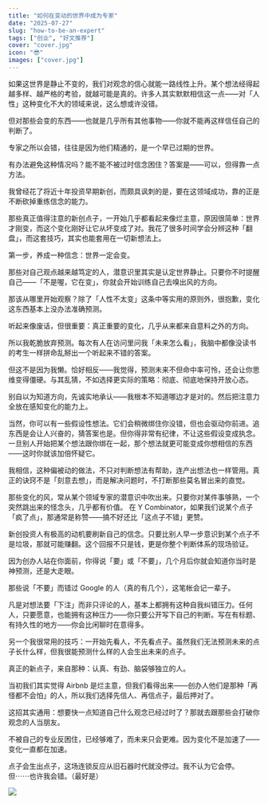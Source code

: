 ```yaml
---
title: "如何在变动的世界中成为专家"
date: "2025-07-27"
slug: "how-to-be-an-expert"
tags: ["创业", "好文推荐"]
cover: "cover.jpg"
icon: "😎"
images: ["cover.jpg"]
---
```

如果这世界是静止不变的，我们对观念的信心就能一路线性上升。某个想法经得起越多样、越严格的考验，就越可能是真的。许多人其实默默相信这一点——对「人性」这种变化不大的领域来说，这么想或许没错。



但对那些会变的东西——也就是几乎所有其他事物——你就不能再这样信任自己的判断了。



专家之所以会错，往往是因为他们精通的，是一个早已过期的世界。



有办法避免这种情况吗？能不能不被过时信念困住？答案是——可以，但得靠一点方法。



我曾经花了将近十年投资早期新创，而颇具讽刺的是，要在这领域成功，靠的正是不断砍掉重练信念的能力。



那些真正值得注意的新创点子，一开始几乎都看起来像烂主意，原因很简单：世界才刚变，而这个变化刚好让它从坏变成了对。我花了很多时间学会分辨这种「翻盘」，而这套技巧，其实也能套用在一切新想法上。



第一步，养成一种信念：世界一定会变。



那些对自己观点越来越笃定的人，潜意识里其实是认定世界静止。只要你不时提醒自己——「不是喔，它在变」，你就会开始训练自己去嗅出风的方向。



那该从哪里开始观察？除了「人性不太变」这条中等实用的原则外，很抱歉，变化这东西基本上没办法准确预测。



听起来像废话，但很重要：真正重要的变化，几乎从来都来自意料之外的方向。



所以我乾脆放弃预测。每次有人在访问里问我「未来怎么看」，我脑中都像没读书的考生一样拼命乱掰出一个听起来不错的答案。



但这不是因为我懒。恰好相反——我觉得，预测未来不但命中率可怜，还会让你思维变得僵硬。与其乱猜，不如选择更实际的策略：彻底、彻底地保持开放心态。



别自以为知道方向，先诚实地承认——我根本不知道哪边才是对的。然后把注意力全放在感知变化的能力上。



当然，你可以有一些假设性想法。它们会稍微绑住你没错，但也会驱动你前进。追东西是会让人兴奋的，猜答案也是。但你得非常有纪律，不让这些假设变成执念。
一旦别人开始把某个想法跟你绑在一起，那个想法就更可能变成你想相信的东西——这时你就该加倍怀疑它。



我相信，这种偏被动的做法，不只对判断想法有帮助，连产出想法也一样管用。真正的诀窍不是「刻意去想」，而是解决问题时，不打断那些莫名冒出来的直觉。



那些变化的风，常从某个领域专家的潜意识中吹出来。只要你对某件事够熟，一个突然跳出来的怪念头，几乎都有价值。
在 Y Combinator，如果我们说某个点子「疯了点」，那通常是称赞——搞不好还比「这点子不错」更赞。



新创投资人有极高的动机要刷新自己的信念。只要比别人早一步意识到某个点子不是垃圾，那就可能赚翻。这个回报不只是钱，更是你整个判断体系的现场验证。



因为创办人站在你面前，你得说「要」或「不要」，几个月后你就会知道你当时是神预测，还是大走眼。



那些说「不要」而错过 Google 的人（真的有几个），这笔帐会记一辈子。



凡是对想法要「下注」而非只评论的人，基本上都拥有这种自我纠错压力。任何人，只要愿意，也能拥有这种压力——你只要公开写下自己的判断。写在有标题、有持久性的地方——你会比闲聊时在意得多。



另一个我很常用的技巧：一开始先看人，不先看点子。虽然我们无法预测未来的点子长什么样，但我很能预测什么样的人会生出未来的点子。



真正的新点子，来自那种：认真、有劲、脑袋够独立的人。



当初我们其实觉得 Airbnb 是烂主意，但我们看得出来——创办人他们是那种「再怪都不会怕」的人，所以我们选择先信人、再信点子，最后押对了。



这招其实通用：想要快一点知道自己什么观念已经过时了？那就去跟那些会打破你观念的人当朋友。



不被自己的专业反困住，已经够难了，而未来只会更难。因为变化不是加速了——变化一直都在加速。



点子会生出点子，这场连锁反应从旧石器时代就没停过。我不认为它会停。
但⋯⋯也许我会错。（最好是）




![](https://prod-files-secure.s3.us-west-2.amazonaws.com/112d0858-5090-4d34-a606-b75eb8d65fd2/46476355-9cf3-4e99-9b7a-3531bc426380/1000202064.png?X-Amz-Algorithm=AWS4-HMAC-SHA256&X-Amz-Content-Sha256=UNSIGNED-PAYLOAD&X-Amz-Credential=ASIAZI2LB466SCLJ5XVU%2F20250727%2Fus-west-2%2Fs3%2Faws4_request&X-Amz-Date=20250727T174837Z&X-Amz-Expires=3600&X-Amz-Security-Token=IQoJb3JpZ2luX2VjEE4aCXVzLXdlc3QtMiJGMEQCIQCIcuZmQxgWqOsnY4sadv%2BvYPsUIoJ5E8LdPiWk%2BOILZAIfSY3zcun%2BxHVXT9COjE1VuBKHA0T8BDmiFoLBDD1dBCr%2FAwh3EAAaDDYzNzQyMzE4MzgwNSIM5%2BptHvq0WaxBSw12KtwDrGIcjynPVVagkwQ5YaGeeUTQR72ZICfCXb9LYbr2DdEReEKTqfh8QgQH2pyOLkCK%2BpY5KyFe4eS5eUXPN4D2R30BVgSme2Y%2BTR1tZXzivRVbRsUlsTCSbz9e5V7%2FDAhUXHXKzEw%2FTuGsz6GIPwfLJtsai35yDqKWw3DF%2BZUbzBDL%2BhYZvDVPZlAiUcgbaylLuo5C8TOXGaEmUeIsve30em263m62yj6nP94niD7TRBgQvqliEtGlLlP272hetVz9XFkKos6VE%2FTvc7eQ2R1z1%2BHpKVolB%2BvdwJmU8Ghx30nzCCLUMv89ixGEfJi8UNc2JQIgQy8ShUDDmh9kMqwLCNwTX9gUpGeLtj5jjxXvE0Fsu702FMb25FhlTYLCTRrgHBcS3%2FGXAJo0h5t3wd%2F5IHP1feyi1wCTE9itHpQ6WY%2FHmIzr2Sm5J5XZ5lwteJhAohg%2Frf04EsISQFn7%2Bkr4zAtlhz2FTqTjhHK2cj2qndKWX2H1110JtlgY3aqFyO5M9EVWVN%2Bw82sbFJfpI71GoSNFBQgdOSacdyB2lFIC6xkk%2FRIBoXQD7AAxuP89dhdyviN5LJKxyfT9ZdM6VK%2B0FymPh8T7bdPddhZpZ2zdgIkHUxTNt2EZrBv%2BV%2BYwnOGYxAY6pgGG0U7Z9R%2BdqSh%2FLCoBMGJ%2BOY2WdJ2EiWQ9XQw%2BuJPB2%2FYumVCGX%2FEQoM42VrQzkknYXTPNmievKLHL36MZa1beDqFnbW6hlx47XNCBd%2Fi7KMQbiUjPoHVdz0FfMcXSaf%2BXZyraiDw7wUNbo06tKilrxQR%2BRENvLwYGMEsOwFZOnf5PcRF%2FGmhP%2BiMHOvCqiKztkLrBslPtEJhJ6cSmrkCg5zg0Th0x&X-Amz-Signature=b38281b708ef5c3491fb07813056b41e15a8b108bac50343b34ae104f675e606&X-Amz-SignedHeaders=host&x-amz-checksum-mode=ENABLED&x-id=GetObject)

